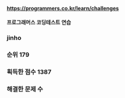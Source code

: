 #### https://programmers.co.kr/learn/challenges  
#### 프로그래머스 코딩테스트 연습  

### jinho  
### 순위 179  
### 획득한 점수 1387  
### 해결한 문제 수  
